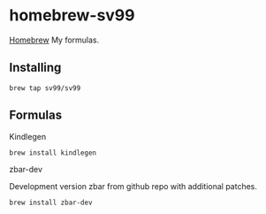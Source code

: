 # homebrew-sv99

[Homebrew](http://brew.sh/) My formulas.

## Installing

```
brew tap sv99/sv99
```

## Formulas

Kindlegen
```
brew install kindlegen
```

zbar-dev

Development version zbar from github repo with additional patches.
```
brew install zbar-dev
```
